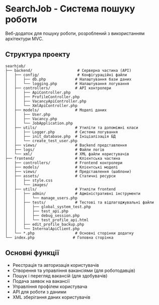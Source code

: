 # SearchJob - Система пошуку роботи

Веб-додаток для пошуку роботи, розроблений з використанням архітектури MVC.

## Структура проекту

```
searhjob/
├── backend/                    # Серверна частина (API)
│   ├── config/                 # Конфігураційні файли
│   │   ├── db.php             # Налаштування бази даних
│   │   └── logging.php        # Налаштування логування
│   ├── controllers/           # API контролери
│   │   ├── ApiController.php
│   │   ├── ProfileController.php
│   │   ├── VacancyApiController.php
│   │   └── XmlApiController.php
│   ├── models/                # Моделі даних
│   │   ├── User.php
│   │   ├── Vacancy.php
│   │   └── JobApplication.php
│   ├── utils/                 # Утиліти та допоміжні класи
│   │   ├── Logger.php         # Система логування
│   │   ├── init_database.php  # Ініціалізація БД
│   │   └── create_test_user.php
│   ├── views/                 # Backend представлення
│   ├── logs/                  # Файли логів
│   └── xml/                   # XML файли користувачів
├── frontend/                  # Клієнтська частина
│   ├── controllers/           # Frontend контролери
│   ├── models/                # Клієнтські моделі
│   ├── views/                 # Представлення (шаблони)
│   ├── assets/                # Статичні ресурси
│   │   ├── style.css
│   │   └── images/
│   ├── utils/                 # Утиліти frontend
│   │   ├── admin/             # Адміністративні інструменти
│   │   │   └── manage_users.php
│   │   ├── tests/             # Тестові та відлагоджувальні файли
│   │   │   ├── global_system_test.php
│   │   │   ├── test_api.php
│   │   │   ├── debug_session.php
│   │   │   └── test_profile_api.html
│   │   ├── edit_profile_backup.php
│   │   └── InternalApiClient.php
│   └── *.php                  # Основні сторінки додатку
└── index.php                 # Головна сторінка
```

## Основні функції

- Реєстрація та авторизація користувачів
- Створення та управління вакансіями (для роботодавців)
- Пошук і перегляд вакансій (для здобувачів)
- Подача заявок на вакансії
- Управління профілем користувача
- API для роботи з даними
- XML зберігання даних користувачів

